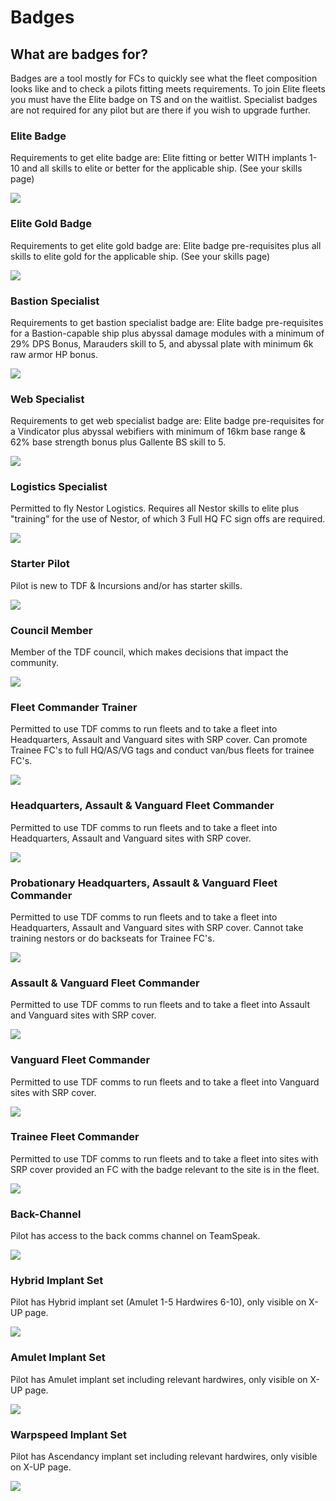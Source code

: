 # Badges

## What are badges for?

Badges are a tool mostly for FCs to quickly see what the fleet composition looks like and to check a pilots fitting meets requirements. To join Elite fleets you must have the Elite badge on TS and on the waitlist. Specialist badges are not required for any pilot but are there if you wish to upgrade further.

### Elite Badge

Requirements to get elite badge are:
Elite fitting or better WITH implants 1-10 and all skills to elite or better for the applicable ship. (See your skills page)

![](e.png)

### Elite Gold Badge

Requirements to get elite gold badge are:
Elite badge pre-requisites plus all skills to elite gold for the applicable ship. (See your skills page)

![](egold.png)

### Bastion Specialist

Requirements to get bastion specialist badge are:
Elite badge pre-requisites for a Bastion-capable ship plus abyssal damage modules with a minimum of 29% DPS Bonus, Marauders skill to 5, and abyssal plate with minimum 6k raw armor HP bonus.

![](bastion.png)

### Web Specialist

Requirements to get web specialist badge are:
Elite badge pre-requisites for a Vindicator plus abyssal webifiers with minimum of 16km base range & 62% base strength bonus plus Gallente BS skill to 5.

![](wv.png)

### Logistics Specialist

Permitted to fly Nestor Logistics. Requires all Nestor skills to elite plus "training" for the use of Nestor, of which 3 Full HQ FC sign offs are required.

![](l.png)

### Starter Pilot

Pilot is new to TDF & Incursions and/or has starter skills.

![](starter.png)

### Council Member

Member of the TDF council, which makes decisions that impact the community.

![](c.png)

### Fleet Commander Trainer

Permitted to use TDF comms to run fleets and to take a fleet into Headquarters, Assault and Vanguard sites with SRP cover.
Can promote Trainee FC's to full HQ/AS/VG tags and conduct van/bus fleets for trainee FC's.

![](trainer.png)

### Headquarters, Assault & Vanguard Fleet Commander

Permitted to use TDF comms to run fleets and to take a fleet into Headquarters, Assault and Vanguard sites with SRP cover.

![](hq.png)

### Probationary Headquarters, Assault & Vanguard Fleet Commander

Permitted to use TDF comms to run fleets and to take a fleet into Headquarters, Assault and Vanguard sites with SRP cover. Cannot take training nestors or do backseats for Trainee FC's.

![](hqp.png)

### Assault & Vanguard Fleet Commander

Permitted to use TDF comms to run fleets and to take a fleet into Assault and Vanguard sites with SRP cover.

![](as.png)

### Vanguard Fleet Commander

Permitted to use TDF comms to run fleets and to take a fleet into Vanguard sites with SRP cover.

![](vg.png)

### Trainee Fleet Commander

Permitted to use TDF comms to run fleets and to take a fleet into sites with SRP cover provided an FC with the badge relevant to the site is in the fleet.

![](trainee.png)

### Back-Channel

Pilot has access to the back comms channel on TeamSpeak.

![](b.png)

### Hybrid Implant Set

Pilot has Hybrid implant set (Amulet 1-5 Hardwires 6-10), only visible on X-UP page.

![](h.png)

### Amulet Implant Set

Pilot has Amulet implant set including relevant hardwires, only visible on X-UP page.

![](a.png)

### Warpspeed Implant Set

Pilot has Ascendancy implant set including relevant hardwires, only visible on X-UP page.

![](w.png)
